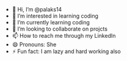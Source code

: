 - 👋 Hi, I’m @palaks14
- 👀 I’m interested in learning coding
- 🌱 I’m currently learning coding
- 💞️ I’m looking to collaborate on projcts
- 📫 How to reach me through my LinkedIn
- 😄 Pronouns: She
- ⚡ Fun fact: I am lazy and hard working also

<!---
palaks14/palaks14 is a ✨ special ✨ repository because its `README.md` (this file) appears on your GitHub profile.
You can click the Preview link to take a look at your changes.
--->
